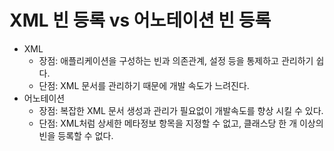 # XML 빈 등록 vs 어노테이션 빈 등록

- XML
    - 장점: 애플리케이션을 구성하는 빈과 의존관계, 설정 등을 통제하고 관리하기 쉽다.
    - 단점: XML 문서를 관리하기 때문에 개발 속도가 느려진다.
- 어노테이션
    - 장점: 복잡한 XML 문서 생성과 관리가 필요없이 개발속도를 향상 시킬 수 있다.
    - 단점: XML처럼 상세한 메타정보 항목을 지정할 수 없고, 클래스당 한 개 이상의 빈을 등록할 수 없다.